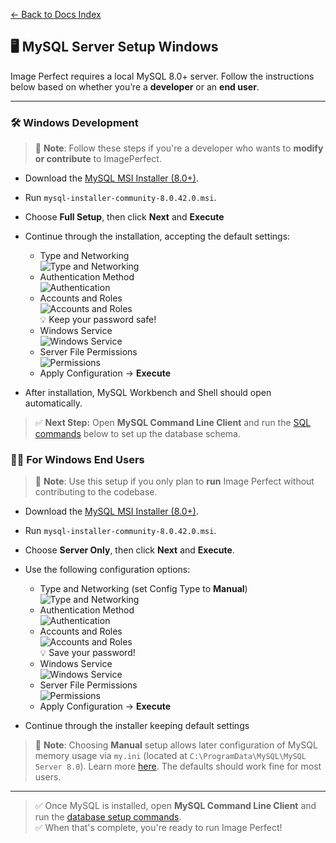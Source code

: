 [← Back to Docs Index](README.md)

<a id="mysql-server-setup-windows"></a>
## 🖥️ MySQL Server Setup Windows

Image Perfect requires a local MySQL 8.0+ server. Follow the instructions below based on whether you’re a **developer** or an **end user**.

---

<a id="mysql-server-setup-windows-developers"></a>
### 🛠️ Windows Development

> 📌 **Note**: Follow these steps if you're a developer who wants to **modify or contribute** to ImagePerfect.

- Download the [MySQL MSI Installer (8.0+)](https://dev.mysql.com/downloads/installer/).
- Run `mysql-installer-community-8.0.42.0.msi`.
- Choose **Full Setup**, then click **Next** and **Execute**
- Continue through the installation, accepting the default settings:
	+ Type and Networking  
     ![Type and Networking](../WindowsServerSetup/TypeNetworking.png)
	+ Authentication Method  
     ![Authentication](../WindowsServerSetup/AuthenticationMethod.png)
	+ Accounts and Roles  
     ![Accounts and Roles](../WindowsServerSetup/AccountsRoles.png)  
     💡 Keep your password safe!
	+ Windows Service  
     ![Windows Service](../WindowsServerSetup/WindowsService.png)
	+ Server File Permissions  
     ![Permissions](../WindowsServerSetup/ServerFilePermissions.png)
	+ Apply Configuration → **Execute**
	
- After installation, MySQL Workbench and Shell should open automatically.

> ✅ **Next Step:** Open **MySQL Command Line Client** and run the [SQL commands](CREATE_DATABASE_COMMANDS.md) below to set up the database schema.

<a id="mysql-server-setup-windows-end-user"></a>
### 🧑‍💻 For Windows End Users

> 📌 **Note**: Use this setup if you only plan to **run** Image Perfect without contributing to the codebase.

- Download the [MySQL MSI Installer (8.0+)](https://dev.mysql.com/downloads/installer/).
- Run `mysql-installer-community-8.0.42.0.msi`.
- Choose **Server Only**, then click **Next** and **Execute**.
- Use the following configuration options:
	+ Type and Networking (set Config Type to **Manual**)  
     ![Type and Networking](../WindowsServerOnlySetup/TypeAndNetworking.png)
	+ Authentication Method  
     ![Authentication](../WindowsServerOnlySetup/AuthenticationMethod.png)
	+  Accounts and Roles  
     ![Accounts and Roles](../WindowsServerOnlySetup/AccountsAndRoles.png)  
     💡 Save your password!
	+ Windows Service  
     ![Windows Service](../WindowsServerOnlySetup/WindowsService.png)
	+ Server File Permissions  
     ![Permissions](../WindowsServerOnlySetup/ServerFilePermissions.png)
	+ Apply Configuration → **Execute**
	
- Continue through the installer keeping default settings

> 📌 **Note**: Choosing **Manual** setup allows later configuration of MySQL memory usage via `my.ini` (located at `C:\ProgramData\MySQL\MySQL Server 8.0`). Learn more [here](https://dev.mysql.com/doc/mysql-installer/en/server-type-network.html). The defaults should work fine for most users.

---

> ✅ Once MySQL is installed, open **MySQL Command Line Client** and run the [database setup commands](CREATE_DATABASE_COMMANDS.md).  
> ✅ When that's complete, you're ready to run Image Perfect!